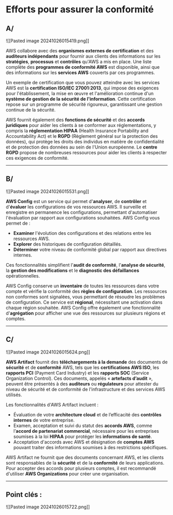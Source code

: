 
# Efforts pour assurer la conformité


## A/

![[Pasted image 20241026015419.png]]

AWS collabore avec des **organismes externes de certification** et des **auditeurs indépendants** pour fournir aux clients des informations sur les **stratégies**, **processus** et **contrôles** qu'AWS a mis en place. Une liste complète des **programmes de conformité AWS** est disponible, ainsi que des informations sur les **services AWS** couverts par ces programmes.

Un exemple de certification que vous pouvez atteindre avec les services AWS est la **certification ISO/IEC 27001:2013**, qui impose des exigences pour l'établissement, la mise en œuvre et l'amélioration continue d'un **système de gestion de la sécurité de l'information**. Cette certification repose sur un programme de sécurité rigoureux, garantissant une gestion continue de la sécurité.

AWS fournit également des **fonctions de sécurité** et des **accords juridiques** pour aider les clients à se conformer aux réglementations, y compris la **réglementation HIPAA** (Health Insurance Portability and Accountability Act) et le **RGPD** (Règlement général sur la protection des données), qui protège les droits des individus en matière de confidentialité et de protection des données au sein de l'Union européenne. Le **centre RGPD** propose de nombreuses ressources pour aider les clients à respecter ces exigences de conformité.


--------------------------------------------------------------------------

## B/

![[Pasted image 20241026015531.png]]

**AWS Config** est un service qui permet d'**analyser**, de **contrôler** et d'**évaluer** les configurations de vos ressources AWS. Il surveille et enregistre en permanence les configurations, permettant d'automatiser l'évaluation par rapport aux configurations souhaitées. AWS Config vous permet de :

- **Examiner** l'évolution des configurations et des relations entre les ressources AWS.
- **Explorer** des historiques de configuration détaillés.
- **Déterminer** votre niveau de conformité global par rapport aux directives internes.

Ces fonctionnalités simplifient l'**audit de conformité**, l'**analyse de sécurité**, la **gestion des modifications** et le **diagnostic des défaillances** opérationnelles.

AWS Config conserve un **inventaire** de toutes les ressources dans votre compte et vérifie la conformité des **règles de configuration**. Les ressources non conformes sont signalées, vous permettant de résoudre les problèmes de configuration. Ce service est **régional**, nécessitant une activation dans chaque région souhaitée. AWS Config offre également une fonctionnalité d'**agrégation** pour afficher une vue des ressources sur plusieurs régions et comptes.



--------------------------------------------------------------------------


## C/

![[Pasted image 20241026015624.png]]


**AWS Artifact** fournit des **téléchargements à la demande** des documents de **sécurité** et de **conformité** AWS, tels que les **certifications AWS ISO**, les **rapports PCI** (Payment Card Industry) et les **rapports SOC** (Service Organization Control). Ces documents, appelés « **artefacts d’audit** », peuvent être présentés à des **auditeurs** ou **régulateurs** pour attester du niveau de sécurité et de conformité de l'infrastructure et des services AWS utilisés.

Les fonctionnalités d'AWS Artifact incluent :

- Évaluation de votre **architecture cloud** et de l’efficacité des **contrôles internes** de votre entreprise.
- Examen, acceptation et suivi du statut des **accords AWS**, comme l’**accord de partenariat commercial**, nécessaire pour les entreprises soumises à la loi **HIPAA** pour protéger les **informations de santé**.
- Acceptation d'accords avec AWS et désignation de **comptes AWS** pouvant traiter des informations soumises à des restrictions spécifiques.

AWS Artifact ne fournit que des documents concernant AWS, et les clients sont responsables de la **sécurité** et de la **conformité** de leurs applications. Pour accepter des accords pour plusieurs comptes, il est recommandé d'utiliser **AWS Organizations** pour créer une organisation.




--------------------------------------------------------------------------




## Point clés :

![[Pasted image 20241026015722.png]]



